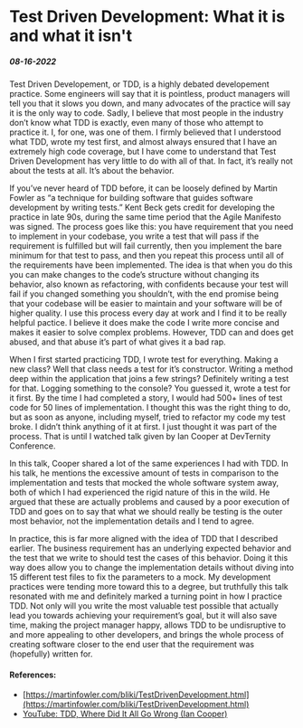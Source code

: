 # Test Driven Development: What it is and what it isn't
##### 08-16-2022

Test Driven Developement, or TDD, is a highly debated developement practice. Some engineers will say that it is pointless, product managers will tell you that it slows you down, and many advocates of the practice will say it is the only way to code. Sadly, I believe that most people in the industry don’t know what TDD is exactly, even many of those who attempt to practice it. I, for one, was one of them. I firmly believed that I understood what TDD, wrote my test first, and almost always ensured that I have an extremely high code coverage, but I have come to understand that Test Driven Development has very little to do with all of that. In fact, it’s really not about the tests at all. It’s about the behavior.

If you’ve never heard of TDD before, it can be loosely defined by Martin Fowler as “a technique for building software that guides software development by writing tests.” Kent Beck gets credit for developing the practice in late 90s, during the same time period that the Agile Manifesto was signed. The process goes like this: you have requirement that you need to implement in your codebase, you write a test that will pass if the requirement is fulfilled but will fail currently, then you implement the bare minimum for that test to pass, and then you repeat this process until all of the requirements have been implemented. The idea is that when you do this you can make changes to the code’s structure without changing its behavior, also known as refactoring, with confidents because your test will fail if you changed something you shouldn’t, with the end promise being that your codebase will be easier to maintain and your software will be of higher quality. I use this process every day at work and I find it to be really helpful pactice. I believe it does make the code I write more concise and makes it easier to solve complex problems. However, TDD can and does get abused, and that abuse it’s part of what gives it a bad rap.

When I first started practicing TDD, I wrote test for everything. Making a new class? Well that class needs a test for it’s constructor. Writing a method deep within the application that joins a few strings? Definitely writing a test for that. Logging something to the console? You guessed it, wrote a test for it first. By the time I had completed a story, I would had 500+ lines of test code for 50 lines of implementation. I thought this was the right thing to do, but as soon as anyone, including myself, tried to refactor my code my test broke. I didn’t think anything of it at first. I just thought it was part of the process. That is until I watched talk given by Ian Cooper at DevTernity Conference.

In this talk, Cooper shared a lot of the same experiences I had with TDD. In his talk, he mentions the excessive amount of tests in comparison to the implementation and tests that mocked the whole software system away, both of which I had experienced the rigid nature of this in the wild. He argued that these are actually problems and caused by a poor execution of TDD and goes on to say that what we should really be testing is the outer most behavior, not the implementation details and I tend to agree.

In practice, this is far more aligned with the idea of TDD that I described earlier. The business requirement has an underlying expected behavior and the test that we write to should test the cases of this behavior. Doing it this way does allow you to change the implementation details without diving into 15 different test files to fix the parameters to a mock. My development practices were tending more toward this to a degree, but truthfully this talk resonated with me and definitely marked a turning point in how I practice TDD. Not only will you write the most valuable test possible that actually lead you towards achieving your requirement’s goal, but it will also save time, making the project manager happy, allows TDD to be undisruptive to and more appealing to other developers, and brings the whole process of creating software closer to the end user that the requirement was (hopefully) written for.

#### References:
- [https://martinfowler.com/bliki/TestDrivenDevelopment.html](https://martinfowler.com/bliki/TestDrivenDevelopment.html)
- [YouTube: TDD, Where Did It All Go Wrong (Ian Cooper)](https://www.youtube.com/watch?v=EZ05e7EMOLM)